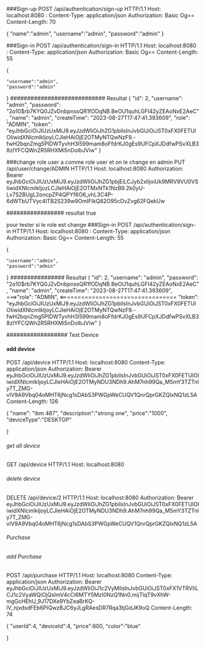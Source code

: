 ###Sign-up
POST /api/authentication/sign-up HTTP/1.1
Host: localhost:8080
: 
Content-Type: application/json
Authorization: Basic Og==
Content-Length: 70

{
    "name":"admin",
    "username":"admin",
    "password":"admin"
}

###Sign-in 
POST /api/authentication/sign-in HTTP/1.1
Host: localhost:8080
: 
Content-Type: application/json
Authorization: Basic Og==
Content-Length: 55

{
    
    "username":"admin",
    "password":"admin"
}
############################
Resultat
{
    "id": 2,
    "username": "admin",
    "password": "$2a$10$rb7KYQ0JZvDnbpnssQR1fODqNB.BeOU1quhLGFI42yZEAoNxE2AeC",
    "name": "admin",
    "createTime": "2023-08-27T17:47:41.393609",
    "role": "ADMIN",
    "token": "eyJhbGciOiJIUzUxMiJ9.eyJzdWIiOiJhZG1pbiIsInJvbGUiOiJST0xFX0FETUlOIiwidXNlcmlkIjoyLCJleHAiOjE2OTMyNTQwNzF9.-fwH2bqnZmg5PIDWTyvhH3l599mam8oFfdrKJ0gEs9UFCpXJDdfwPSvXLB38zIYFCQWn2R5RHXMi5nDolbJViw"
}

###change role   user a comme role user et on le change en admin
PUT /api/user/change/ADMIN HTTP/1.1
Host: localhost:8080
Authorization: Bearer eyJhbGciOiJIUzUxMiJ9.eyJzdWIiOiJhZG1pbjEiLCJyb2xlIjoiUk9MRV9VU0VSIiwidXNlcmlkIjozLCJleHAiOjE2OTMxNTk1NzB9.2k0yU-Lx7S2BUgL2oncpZP4QPYf6O6_vhL3C4P-6dWTbUTVyc4lTB2S239w9OmIFIkQ82O95cDvZvg62FQekUw

################# resultat
true  

pour tester si le role est change
###Sign-in 
POST /api/authentication/sign-in HTTP/1.1
Host: localhost:8080
: 
Content-Type: application/json
Authorization: Basic Og==
Content-Length: 55

{
    
    "username":"admin",
    "password":"admin"
}
################ Resultat
{
    "id": 2,
    "username": "admin",
    "password": "$2a$10$rb7KYQ0JZvDnbpnssQR1fODqNB.BeOU1quhLGFI42yZEAoNxE2AeC",
    "name": "admin",
    "createTime": "2023-08-27T17:47:41.393609",
===>"role": "ADMIN",   <=================================
    "token": "eyJhbGciOiJIUzUxMiJ9.eyJzdWIiOiJhZG1pbiIsInJvbGUiOiJST0xFX0FETUlOIiwidXNlcmlkIjoyLCJleHAiOjE2OTMyNTQwNzF9.-fwH2bqnZmg5PIDWTyvhH3l599mam8oFfdrKJ0gEs9UFCpXJDdfwPSvXLB38zIYFCQWn2R5RHXMi5nDolbJViw"
}


################## Test Device
#### add device
POST /api/device HTTP/1.1
Host: localhost:8080
Content-Type: application/json
Authorization: Bearer eyJhbGciOiJIUzUxMiJ9.eyJzdWIiOiJhZG1pbiIsInJvbGUiOiJST0xFX0FETUlOIiwidXNlcmlkIjoyLCJleHAiOjE2OTMyNDU3NDh9.AhM7nh99Qa_M5mY3TZTnly7T_ZMG-vIV9A9Vbq04oMHT6jNcg1sDAbS3PWGpWeCUQV1QnrQprGKZQlxNQ1zL5A
Content-Length: 126

{
    "name": "ibm 487",
    "description":"strong one",
    "price":"1000",
    "deviceType":"DESKTOP"
                    
}
###### get all device
GET /api/device HTTP/1.1
Host: localhost:8080
###### delete device 
DELETE /api/device/2 HTTP/1.1
Host: localhost:8080
Authorization: Bearer eyJhbGciOiJIUzUxMiJ9.eyJzdWIiOiJhZG1pbiIsInJvbGUiOiJST0xFX0FETUlOIiwidXNlcmlkIjoyLCJleHAiOjE2OTMyNDU3NDh9.AhM7nh99Qa_M5mY3TZTnly7T_ZMG-vIV9A9Vbq04oMHT6jNcg1sDAbS3PWGpWeCUQV1QnrQprGKZQlxNQ1zL5A

###### Purchase
###### add Purchase
POST /api/purchase HTTP/1.1
Host: localhost:8080
Content-Type: application/json
Authorization: Bearer eyJhbGciOiJIUzUxMiJ9.eyJzdWIiOiJ1c2VyMiIsInJvbGUiOiJST0xFX1VTRVIiLCJ1c2VyaWQiOjQsImV4cCI6MTY5MzI0NzQ1Nn0.mijTlqT9vXhW-mgGcHEhU_9J17DXe9YbZeaBrKQ-lV_njxdsdFEb6PIQwzBJC6yJLgRAesDR7Rqa3tjGdJK9oQ
Content-Length: 74

{
    "userId":4,
    "deviceId":4,
    "price":800,
    "color":"blue"

}